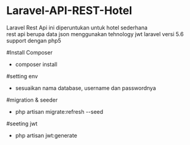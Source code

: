 # Laravel-API-REST-Hotel

Laravel Rest Api ini diperuntukan untuk hotel sederhana  
rest api berupa data json menggunakan tehnology jwt
laravel versi 5.6 support dengan php5


#Install Composer

- composer install

#setting env

- sesuaikan nama database, username dan passwordnya

#migration & seeder

- php artisan migrate:refresh --seed

#seeting jwt

- php artisan jwt:generate



